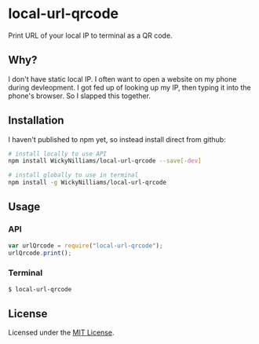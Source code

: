 # local-url-qrcode

Print URL of your local IP to terminal as a QR code.

## Why?

I don't have static local IP. I often want to open a website on my phone during devleopment. I got fed up of looking up my IP, then typing it into the phone's browser. So I slapped this together.

## Installation

I haven't published to npm yet, so instead install direct from github:

```bash
# install locally to use API
npm install WickyNilliams/local-url-qrcode --save[-dev]

# install globally to use in terminal
npm install -g WickyNilliams/local-url-qrcode
```

## Usage

### API

```js
var urlQrcode = require("local-url-qrcode");
urlQrcode.print();
```

### Terminal

```bash
$ local-url-qrcode
```

## License

Licensed under the [MIT License](http://www.opensource.org/licenses/mit-license.php).
